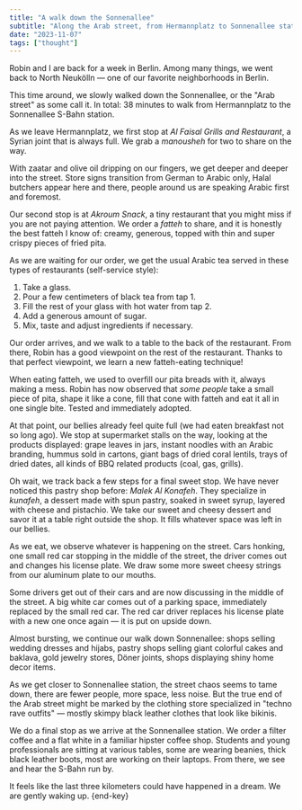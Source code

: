 ```yaml
---
title: "A walk down the Sonnenallee"
subtitle: "Along the Arab street, from Hermannplatz to Sonnenallee station"
date: "2023-11-07"
tags: ["thought"]
---
```


Robin and I are back for a week in Berlin. Among many things, we went back to North Neukölln — one of our favorite neighborhoods in Berlin.

This time around, we slowly walked down the Sonnenallee, or the "Arab street" as some call it. In total: 38 minutes to walk from Hermannplatz to the Sonnenallee S-Bahn station.

As we leave Hermannplatz, we first stop at _Al Faisal Grills and Restaurant_, a Syrian joint that is always full. We grab a _manousheh_ for two to share on the way.

With zaatar and olive oil dripping on our fingers, we get deeper and deeper into the street. Store signs transition from German to Arabic only, Halal butchers appear here and there, people around us are speaking Arabic first and foremost.

Our second stop is at _Akroum Snack_, a tiny restaurant that you might miss if you are not paying attention. We order a _fatteh_ to share, and it is honestly the best fatteh I know of: creamy, generous, topped with thin and super crispy pieces of fried pita.

As we are waiting for our order, we get the usual Arabic tea served in these types of restaurants (self-service style):

1. Take a glass.
2. Pour a few centimeters of black tea from tap 1.
3. Fill the rest of your glass with hot water from tap 2.
4. Add a generous amount of sugar.
5. Mix, taste and adjust ingredients if necessary.

Our order arrives, and we walk to a table to the back of the restaurant. From there, Robin has a good viewpoint on the rest of the restaurant. Thanks to that perfect viewpoint, we learn a new fatteh-eating technique!

When eating fatteh, we used to overfill our pita breads with it, always making a mess. Robin has now observed that _some people_ take a small piece of pita, shape it like a cone, fill that cone with fatteh and eat it all in one single bite. Tested and immediately adopted.

At that point, our bellies already feel quite full (we had eaten breakfast not so long ago). We stop at supermarket stalls on the way, looking at the products displayed: grape leaves in jars, instant noodles with an Arabic branding, hummus sold in cartons, giant bags of dried coral lentils, trays of dried dates, all kinds of BBQ related products (coal, gas, grills).

Oh wait, we track back a few steps for a final sweet stop. We have never noticed this pastry shop before: _Malek Al Konafeh_. They specialize in _kunafeh_, a dessert made with spun pastry, soaked in sweet syrup, layered with cheese and pistachio. We take our sweet and cheesy dessert and savor it at a table right outside the shop. It fills whatever space was left in our bellies.

As we eat, we observe whatever is happening on the street. Cars honking, one small red car stopping in the middle of the street, the driver comes out and changes his license plate. We draw some more sweet cheesy strings from our aluminum plate to our mouths.

Some drivers get out of their cars and are now discussing in the middle of the street. A big white car comes out of a parking space, immediately replaced by the small red car. The red car driver replaces his license plate with a new one once again — it is put on upside down.

Almost bursting, we continue our walk down Sonnenallee: shops selling wedding dresses and hijabs, pastry shops selling giant colorful cakes and baklava, gold jewelry stores, Döner joints, shops displaying shiny home decor items.

As we get closer to Sonnenallee station, the street chaos seems to tame down, there are fewer people, more space, less noise. But the true end of the Arab street might be marked by the clothing store specialized in "techno rave outfits" — mostly skimpy black leather clothes that look like bikinis.

We do a final stop as we arrive at the Sonnenallee station. We order a filter coffee and a flat white in a familiar hipster coffee shop. Students and young professionals are sitting at various tables, some are wearing beanies, thick black leather boots, most are working on their laptops. From there, we see and hear the S-Bahn run by.

It feels like the last three kilometers could have happened in a dream. We are gently waking up. {end-key}
